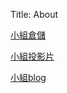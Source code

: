 Title: About

<a href="https://github.com/40423105/2017springcd_ag1">小組倉儲</a>

<a href="https://40423105.github.io/2017springcd_ag1/#/">小組投影片</a>

<a href="https://40423105.github.io/2017springcd_ag1/blog/index.html">小組blog</a>




